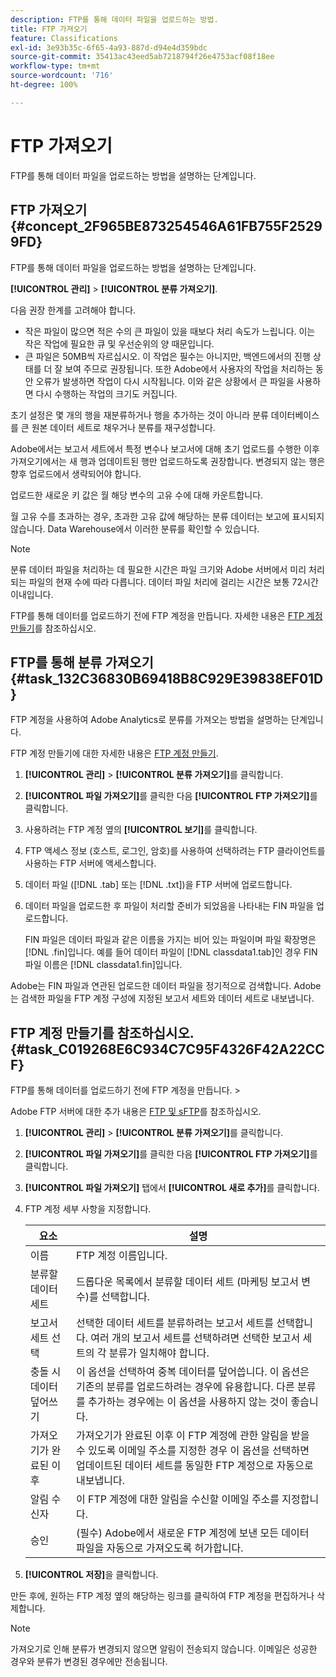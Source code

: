 ```yaml
---
description: FTP를 통해 데이터 파일을 업로드하는 방법.
title: FTP 가져오기
feature: Classifications
exl-id: 3e93b35c-6f65-4a93-887d-d94e4d359bdc
source-git-commit: 35413ac43eed5ab7218794f26e4753acf08f18ee
workflow-type: tm+mt
source-wordcount: '716'
ht-degree: 100%

---
```


# FTP 가져오기

FTP를 통해 데이터 파일을 업로드하는 방법을 설명하는 단계입니다.

## FTP 가져오기 {#concept_2F965BE873254546A61FB755F25299FD}

FTP를 통해 데이터 파일을 업로드하는 방법을 설명하는 단계입니다.

**[!UICONTROL 관리]** > **[!UICONTROL 분류 가져오기]**.

다음 권장 한계를 고려해야 합니다.

* 작은 파일이 많으면 적은 수의 큰 파일이 있을 때보다 처리 속도가 느립니다. 이는 작은 작업에 필요한 큐 및 우선순위의 양 때문입니다.
* 큰 파일은 50MB씩 자르십시오. 이 작업은 필수는 아니지만, 백엔드에서의 진행 상태를 더 잘 보여 주므로 권장됩니다. 또한 Adobe에서 사용자의 작업을 처리하는 동안 오류가 발생하면 작업이 다시 시작됩니다. 이와 같은 상황에서 큰 파일을 사용하면 다시 수행하는 작업의 크기도 커집니다.

초기 설정은 몇 개의 행을 재분류하거나 행을 추가하는 것이 아니라 분류 데이터베이스를 큰 원본 데이터 세트로 채우거나 분류를 재구성합니다.

Adobe에서는 보고서 세트에서 특정 변수나 보고서에 대해 초기 업로드를 수행한 이후 가져오기에서는 새 행과 업데이트된 행만 업로드하도록 권장합니다. 변경되지 않는 행은 향후 업로드에서 생략되어야 합니다.

업로드한 새로운 키 값은 월 해당 변수의 고유 수에 대해 카운트합니다.

월 고유 수를 초과하는 경우, 초과한 고유 값에 해당하는 분류 데이터는 보고에 표시되지 않습니다. Data Warehouse에서 이러한 분류를 확인할 수 있습니다.

>[!NOTE]
>
>분류 데이터 파일을 처리하는 데 필요한 시간은 파일 크기와 Adobe 서버에서 미리 처리되는 파일의 현재 수에 따라 다릅니다. 데이터 파일 처리에 걸리는 시간은 보통 72시간 이내입니다.

FTP를 통해 데이터를 업로드하기 전에 FTP 계정을 만듭니다. 자세한 내용은 [FTP 계정 만들기](/help/components/classifications/importer/c-uploading-saint-data-files-via-ftp.md#task_C019268E6C934C7C95F4326F42A22CCF)를 참조하십시오.

## FTP를 통해 분류 가져오기 {#task_132C36830B69418B8C929E39838EF01D}

 FTP 계정을 사용하여 Adobe Analytics로 분류를 가져오는 방법을 설명하는 단계입니다.

FTP 계정 만들기에 대한 자세한 내용은 [FTP 계정 만들기](/help/components/classifications/importer/c-uploading-saint-data-files-via-ftp.md#task_C019268E6C934C7C95F4326F42A22CCF).

1. **[!UICONTROL 관리]** > **[!UICONTROL 분류 가져오기]**&#x200B;를 클릭합니다.
1. **[!UICONTROL 파일 가져오기]**&#x200B;를 클릭한 다음 **[!UICONTROL FTP 가져오기]**&#x200B;를 클릭합니다.
1. 사용하려는 FTP 계정 옆의 **[!UICONTROL 보기]**&#x200B;를 클릭합니다.
1. FTP 액세스 정보 (호스트, 로그인, 암호)를 사용하여 선택하려는 FTP 클라이언트를 사용하는 FTP 서버에 액세스합니다.
1. 데이터 파일 ([!DNL .tab] 또는 [!DNL .txt])을 FTP 서버에 업로드합니다.
1. 데이터 파일을 업로드한 후 파일이 처리할 준비가 되었음을 나타내는 FIN 파일을 업로드합니다.

   FIN 파일은 데이터 파일과 같은 이름을 가지는 비어 있는 파일이며 파일 확장명은 [!DNL .fin]입니다. 예를 들어 데이터 파일이 [!DNL classdata1.tab]인 경우 FIN 파일 이름은 [!DNL classdata1.fin]입니다.

Adobe는 FIN 파일과 연관된 업로드한 데이터 파일을 정기적으로 검색합니다. Adobe는 검색한 파일을 FTP 계정 구성에 지정된 보고서 세트와 데이터 세트로 내보냅니다.

## FTP 계정 만들기를 참조하십시오. {#task_C019268E6C934C7C95F4326F42A22CCF}

FTP를 통해 데이터를 업로드하기 전에 FTP 계정을 만듭니다. >

Adobe FTP 서버에 대한 추가 내용은 [FTP 및 sFTP](https://experienceleague.adobe.com/docs/analytics/export/ftp-and-sftp/ftp-overview.html)를 참조하십시오.

1. **[!UICONTROL 관리]** > **[!UICONTROL 분류 가져오기]**&#x200B;를 클릭합니다.
1. **[!UICONTROL 파일 가져오기]**&#x200B;를 클릭한 다음 **[!UICONTROL FTP 가져오기]**&#x200B;를 클릭합니다.
1. **[!UICONTROL 파일 가져오기]** 탭에서 **[!UICONTROL 새로 추가]**&#x200B;를 클릭합니다.
1. FTP 계정 세부 사항을 지정합니다.

   | 요소 | 설명 |
   |---|---|
   | 이름 | FTP 계정 이름입니다. |
   | 분류할 데이터 세트 | 드롭다운 목록에서 분류할 데이터 세트 (마케팅 보고서 변수)를 선택합니다. |
   | 보고서 세트 선택 | 선택한 데이터 세트를 분류하려는 보고서 세트를 선택합니다. 여러 개의 보고서 세트를 선택하려면 선택한 보고서 세트의 각 분류가 일치해야 합니다. |
   | 충돌 시 데이터 덮어쓰기 | 이 옵션을 선택하여 중복 데이터를 덮어씁니다. 이 옵션은 기존의 분류를 업로드하려는 경우에 유용합니다. 다른 분류를 추가하는 경우에는 이 옵션을 사용하지 않는 것이 좋습니다. |
   | 가져오기가 완료된 이후 | 가져오기가 완료된 이후 이 FTP 계정에 관한 알림을 받을 수 있도록 이메일 주소를 지정한 경우 이 옵션을 선택하면 업데이트된 데이터 세트를 동일한 FTP 계정으로 자동으로 내보냅니다. |
   | 알림 수신자 | 이 FTP 계정에 대한 알림을 수신할 이메일 주소를 지정합니다. |
   | 승인 | (필수) Adobe에서 새로운 FTP 계정에 보낸 모든 데이터 파일을 자동으로 가져오도록 허가합니다. |

1. **[!UICONTROL 저장]**&#x200B;을 클릭합니다.

만든 후에, 원하는 FTP 계정 옆의 해당하는 링크를 클릭하여 FTP 계정을 편집하거나 삭제합니다.

>[!NOTE]
>
>가져오기로 인해 분류가 변경되지 않으면 알림이 전송되지 않습니다. 이메일은 성공한 경우와 분류가 변경된 경우에만 전송됩니다.
